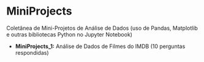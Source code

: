 # MiniProjects

Coletânea de Mini-Projetos de Análise de Dados (uso de Pandas, Matplotlib e outras bibliotecas Python no Jupyter Notebook)

* **MiniProjects_1:** Análise de Dados de Filmes do IMDB (10 perguntas respondidas)
